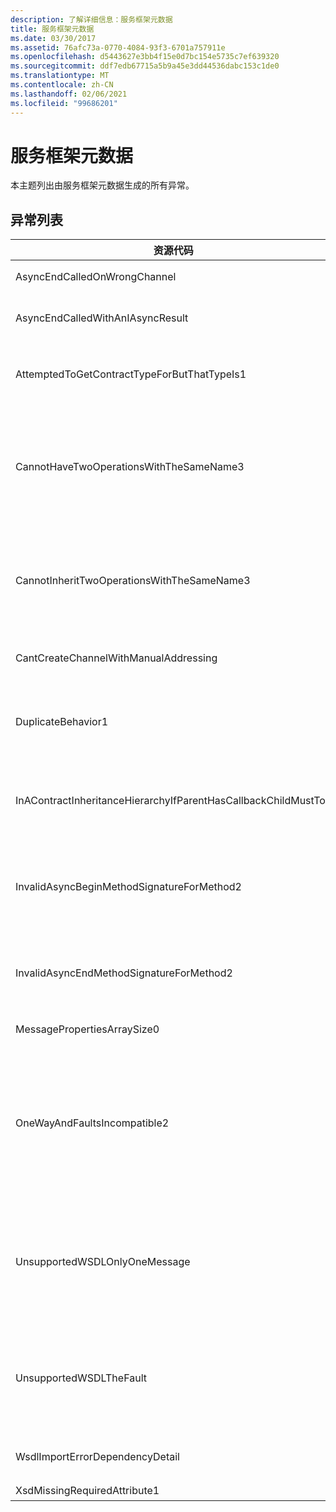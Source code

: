 ```yaml
---
description: 了解详细信息：服务框架元数据
title: 服务框架元数据
ms.date: 03/30/2017
ms.assetid: 76afc73a-0770-4084-93f3-6701a757911e
ms.openlocfilehash: d5443627e3bb4f15e0d7bc154e5735c7ef639320
ms.sourcegitcommit: ddf7edb67715a5b9a45e3dd44536dabc153c1de0
ms.translationtype: MT
ms.contentlocale: zh-CN
ms.lasthandoff: 02/06/2021
ms.locfileid: "99686201"
---
```

# <a name="service-framework-metadata"></a>服务框架元数据

本主题列出由服务框架元数据生成的所有异常。  
  
## <a name="exception-list"></a>异常列表  
  
|资源代码|资源字符串|  
|-------------------|---------------------|  
|AsyncEndCalledOnWrongChannel|在错误的通道上调用异步 End。|  
|AsyncEndCalledWithAnIAsyncResult|使用其他 Begin 方法的 IAsyncResult 调用异步 End。|  
|AttemptedToGetContractTypeForButThatTypeIs1|尝试获取指定的协定类型。 该类型不是 ServiceContract，并且不继承 ServiceContract。|  
|CannotHaveTwoOperationsWithTheSameName3|同一个协定中不能存在两个名称相同的操作， 指定类型的指定方法违反了此规则。 可以通过更改方法名称或使用 OperationContractAttribute 的 Name 属性更改其中一个操作的名称。|  
|CannotInheritTwoOperationsWithTheSameName3|无法继承名称相同的两个不同操作， 指定约定中的指定操作违反了此规则。 可以通过更改方法名称或使用 OperationContractAttribute 的 Name 属性更改其中一个操作的名称。|  
|CantCreateChannelWithManualAddressing|无法为需要请求/答复的协定和需要手动寻址但只支持双工通信的绑定创建通道。|  
|DuplicateBehavior1|该值无法添加到集合中， 因为该集合已经包含一个具有相同指定类型的项。 此集合仅支持每种类型的一个实例。|  
|InAContractInheritanceHierarchyIfParentHasCallbackChildMustToo|因为指定的基本服务协定具有指定的回调协定，所以指定的派生服务协定还必须将指定类型或派生类型指定为其回调协定。|  
|InvalidAsyncBeginMethodSignatureForMethod2|指定 ServiceContract 类型中指定方法的异步 Begin 方法签名无效。 Begin 方法必须采用 AsyncCallback 和一个对象作为最后两个自变量并返回 IAsyncResult。|  
|InvalidAsyncEndMethodSignatureForMethod2|指定 ServiceContract 类型中指定方法的异步 End 方法签名无效。 End 方法必须采用 IAsyncResult 作为最后一个参数。|  
|MessagePropertiesArraySize0|传递的数组没有足够空间容纳此集合包含的全部属性。|  
|OneWayAndFaultsIncompatible2|将指定类型中的指定方法标记为 IsOneWay=true 并且声明了一个或多个 FaultContractAttributes。 单向方法不能声明 FaultContractAttributes。 若要修复此问题，请将 IsOneWay 更改为 false 或者移除 FaultContractAttributes。|  
|UnsupportedWSDLOnlyOneMessage|不支持 WSDL， 仅支持错误消息的一个消息部分。 此错误消息引用了多个消息部分。 如果你具有对 WSDL 文件进行编辑的访问权限，则可以通过删除额外的消息部分解决该问题，以使错误消息仅引用一个部分。|  
|UnsupportedWSDLTheFault|不支持 WSDL， 错误消息部分必须引用某一元素。 此错误消息未引用元素。 如果您具有对 WSDL 文档进行编辑的访问权限，则可以通过使用“element”属性引用架构元素来解决该问题。|  
|WsdlImportErrorDependencyDetail|导入另一个指定值所依赖的指定值时出错。 还指定了 Xpath。|  
|XsdMissingRequiredAttribute1|缺少指定的必需属性。|
